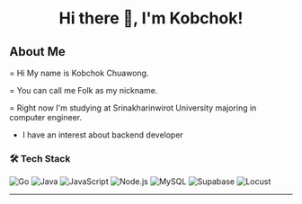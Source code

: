 <h1 align="center">Hi there 👋, I'm Kobchok!</h1>

<h2> About Me </h2>

= Hi My name is Kobchok Chuawong.

= You can call me Folk as my nickname.

= Right now I'm studying at Srinakharinwirot University majoring in computer engineer.

- I have an interest about backend developer

### 🛠️ Tech Stack

![Go](https://img.shields.io/badge/Go-00ADD8?logo=go&logoColor=white)
![Java](https://img.shields.io/badge/Java-ED8B00?logo=Java&logoColor=white)
![JavaScript](https://img.shields.io/badge/JavaScript-FAE500?logo=javascript&logoColor=white)
![Node.js](https://img.shields.io/badge/Node.js-339933?logo=node.js&logoColor=white)
![MySQL](https://img.shields.io/badge/MySQL-4479A1?logo=mysql&logoColor=white)
![Supabase](https://img.shields.io/badge/Supabase-3ECF8E?logo=supabase&logoColor=white)
![Locust](https://img.shields.io/badge/Locust-#008000?logo=locust&logoColor=white)

---
